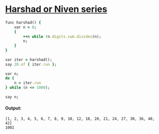 [1]: http://rosettacode.org/wiki/Harshad_or_Niven_series

# [Harshad or Niven series][1]

```ruby
func harshad() {
    var n = 0;
    {
        ++n while !n.digits.sum.divides(n);
        n;
    }
}
 
var iter = harshad();
say 20.of { iter.run };
 
var n;
do {
    n = iter.run
} while (n <= 1000);
 
say n;
```

#### Output:
```
[1, 2, 3, 4, 5, 6, 7, 8, 9, 10, 12, 18, 20, 21, 24, 27, 30, 36, 40, 42]
1002
```
